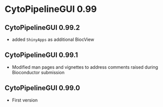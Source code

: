 # CytoPipelineGUI 0.99

## CytoPipelineGUI 0.99.2
- added `ShinyApps` as additional BiocView

## CytoPipelineGUI 0.99.1

- Modified man pages and vignettes to address comments raised during 
Bioconductor submission


## CytoPipelineGUI 0.99.0

- First version
